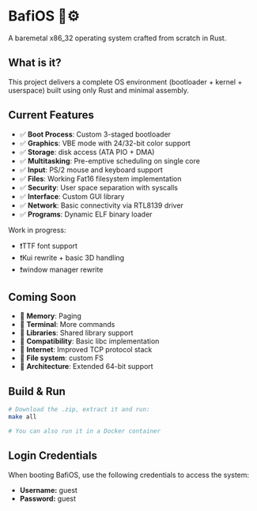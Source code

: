 # BafiOS 🦀⚙️

A baremetal x86_32 operating system crafted from scratch in Rust.

## What is it?

This project delivers a complete OS environment (bootloader + kernel + userspace) built using only Rust and minimal assembly.

## Current Features

- ✅ **Boot Process**: Custom 3-staged bootloader
- ✅ **Graphics**: VBE mode with 24/32-bit color support
- ✅ **Storage**: disk access (ATA PIO + DMA)
- ✅ **Multitasking**: Pre-emptive scheduling on single core
- ✅ **Input**: PS/2 mouse and keyboard support
- ✅ **Files**: Working Fat16 filesystem implementation
- ✅ **Security**: User space separation with syscalls
- ✅ **Interface**: Custom GUI library
- ✅ **Network**: Basic connectivity via RTL8139 driver
- ✅ **Programs**: Dynamic ELF binary loader

Work in progress:
- ❗TTF font support
- ❗Kui rewrite + basic 3D handling
- ❗window manager rewrite

## Coming Soon

- 🚧 **Memory**: Paging
- 🚧 **Terminal**: More commands 
- 🚧 **Libraries**: Shared library support
- 🚧 **Compatibility**: Basic libc implementation
- 🚧 **Internet**: Improved TCP protocol stack
- 🚧 **File system**: custom FS
- 🚧 **Architecture**: Extended 64-bit support

## Build & Run

```bash
# Download the .zip, extract it and run:
make all

# You can also run it in a Docker container
```

## Login Credentials

When booting BafiOS, use the following credentials to access the system:
- **Username:** guest
- **Password:** guest
